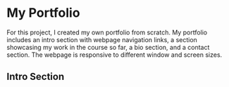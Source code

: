 # My Portfolio

For this project, I created my own portfolio from scratch. My portfolio includes an intro section with webpage navigation links,
a section showcasing my work in the course so far, a bio section, and a contact section. The webpage is responsive to different window and screen sizes.

## Intro Section

